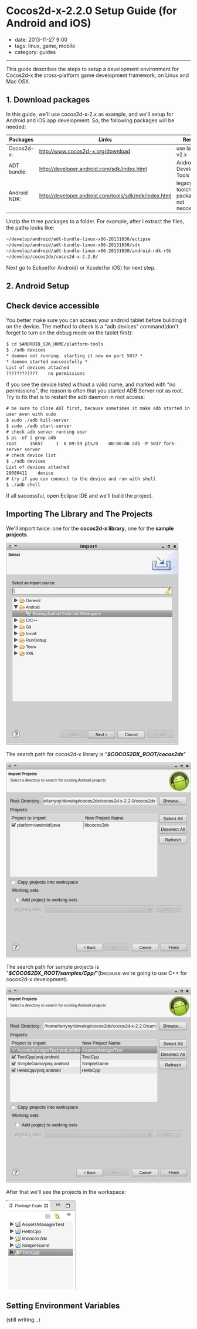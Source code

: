 # Cocos2d-x-2.2.0 Setup Guide (for Android and iOS)

- date: 2013-11-27 9:00
- tags: linux, game, mobile
- category: guides

----------------------------

This guide describes the steps to setup a development environment for Cocos2d-x the cross-platform game development framework, on Linux and Mac OSX.


## 1. Download packages

In this guide, we'll use cocos2d-x-2.x as example, and we'll setup for Android and iOS app development. So, the following packages will be needed:


| Packages | Links | Remark |
|------|------|------|
| Cocos2d-x: | http://www.cocos2d-x.org/download | use latest of v2.x |
| ADT bundle: |  http://developer.android.com/sdk/index.html | Android Development Tools |
| Android NDK: | http://developer.android.com/tools/sdk/ndk/index.html | legacy-toolchains package is not neccessary |


Unzip the three packages to a folder. For example, after I extract the files, the paths looks like:

    ~/develop/android/adt-bundle-linux-x86-20131030/eclipse
    ~/develop/android/adt-bundle-linux-x86-20131030/sdk
    ~/develop/android/adt-bundle-linux-x86-20131030/android-ndk-r9b
    ~/develop/cocos2dx/cocos2d-x-2.2.0/

Next go to Eclipe(for Android) or Xcode(for iOS) for next step.

## 2. Android Setup

Check device accessible
------------------

You better make sure you can access your android tablet before building it on the device. The method to check is a "adb devices" command(don't forget to turn on the debug mode on the tablet first):

    $ cd $ANDROID_SDK_HOME/platform-tools
    $ ./adb devices
    * daemon not running. starting it now on port 5037 *
    * daemon started successfully *
    List of devices attached 
    ????????????	no permissions
    
If you see the device listed without a valid name, and marked with "no permissions", the reason is often that you started ADB Server not as root. Try to fix that is to restart the adb daemon in root access:

    # be sure to close ADT first, because sometimes it make adb started in user even with sudo
    $ sudo ./adb kill-server
    $ sudo ./adb start-server
    # check adb server running user
    $ ps -ef | grep adb
    root     15657     1  0 09:59 pts/0    00:00:00 adb -P 5037 fork-server server
    # check device list
    $ ./adb devices
    List of devices attached 
    20080411	device
    # try if you can connect to the device and run with shell
    $ ./adb shell

If all successful, open Eclipse IDE and we'll build the project.

Importing The Library and The Projects
--------------------

We'll import twice: one for the **cocos2d-x library**, one for the **sample projects**.

![alt](/images/2013/cocos_import.png "Import existing projects")


The search path for cocos2d-x library is "***$COCOS2DX_ROOT/cocos2dx***"

![alt](/images/2013/cocos_import_lib.png "Import cocos2d-x lib")

The search path for sample projects is "***$COCOS2DX_ROOT/samples/Cpp/***"(because we're going to use C++ for cocos2d-x development).

![alt](/images/2013/cocos_import_tests.png "Import sample projects")

After that we'll see the projects in the workspace:

![alt](/images/2013/cocos_import_success.png "Imported projects")


Setting Environment Variables
--------------------



(still writing...)



